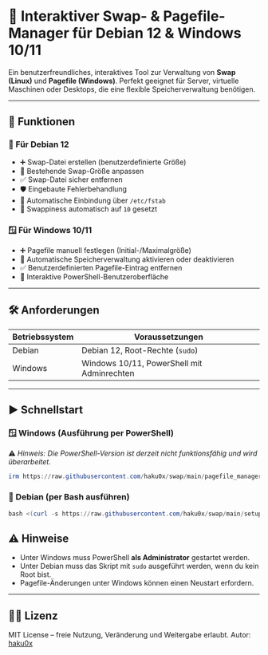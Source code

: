 # 🧠 Interaktiver Swap- & Pagefile-Manager für Debian 12 & Windows 10/11

Ein benutzerfreundliches, interaktives Tool zur Verwaltung von **Swap (Linux)** und **Pagefile (Windows)**.
Perfekt geeignet für Server, virtuelle Maschinen oder Desktops, die eine flexible Speicherverwaltung benötigen.

---

## 🚀 Funktionen

### 🐧 Für Debian 12

* ➕ Swap-Datei erstellen (benutzerdefinierte Größe)
* 🔁 Bestehende Swap-Größe anpassen
* ✅ Swap-Datei sicher entfernen
* 🛡️ Eingebaute Fehlerbehandlung
* 📆 Automatische Einbindung über `/etc/fstab`
* 🧠 Swappiness automatisch auf `10` gesetzt

### 🪟 Für Windows 10/11

* ➕ Pagefile manuell festlegen (Initial-/Maximalgröße)
* 🔁 Automatische Speicherverwaltung aktivieren oder deaktivieren
* ✅ Benutzerdefinierten Pagefile-Eintrag entfernen
* 💬 Interaktive PowerShell-Benutzeroberfläche

---

## 🛠️ Anforderungen

| Betriebssystem | Voraussetzungen                            |
| -------------- | ------------------------------------------ |
| Debian         | Debian 12, Root-Rechte (`sudo`)            |
| Windows        | Windows 10/11, PowerShell mit Adminrechten |

---

## ▶️ Schnellstart

### 🪟 Windows (Ausführung per PowerShell)  
⚠️ *Hinweis: Die PowerShell-Version ist derzeit nicht funktionsfähig und wird überarbeitet.*

```powershell
irm https://raw.githubusercontent.com/haku0x/swap/main/pagefile_manager.ps1 | iex
```

### 🐧 Debian (per Bash ausführen)

```powershell
bash <(curl -s https://raw.githubusercontent.com/haku0x/swap/main/setup_swap.sh)
```

## ⚠️ Hinweise

* Unter Windows muss PowerShell **als Administrator** gestartet werden.
* Unter Debian muss das Skript mit `sudo` ausgeführt werden, wenn du kein Root bist.
* Pagefile-Änderungen unter Windows können einen Neustart erfordern.

---

## 🧑‍💻 Lizenz

MIT License – freie Nutzung, Veränderung und Weitergabe erlaubt.
Autor: [haku0x](https://github.com/haku0x)

